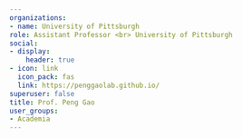 ```yaml
---
organizations:
- name: University of Pittsburgh
role: Assistant Professor <br> University of Pittsburgh
social:
- display:
    header: true
- icon: link
  icon_pack: fas
  link: https://penggaolab.github.io/
superuser: false
title: Prof. Peng Gao
user_groups:
- Academia
---
```

